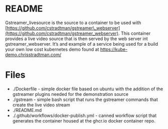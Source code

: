 # README

Gstreamer\_livesource is the source to a container to be used with [https://github.com/cstradtman/gstreamer\_webserver](https://github.com/cstradtman/gstreamer_webserver).  This container provides a live video source that is then served by the web server int gstreamer\_webserver.  It’s and example of a service being used for a build your own low cost kubernetes demo found at https://kube-demo.chrisstradtman.com/

# Files

* ./Dockerfile \- simple docker file based on ubuntu with the addition of the gstreamer plugins needed for the demonstration source  
* ./gstream \- simple bash script that runs the gstreamer commands that create the live video stream  
* ./README.md  
* ./.github/workflows/docker-publish.yml \- canned workflow script that generates the container housed at the ghcr.io docker container repo.




